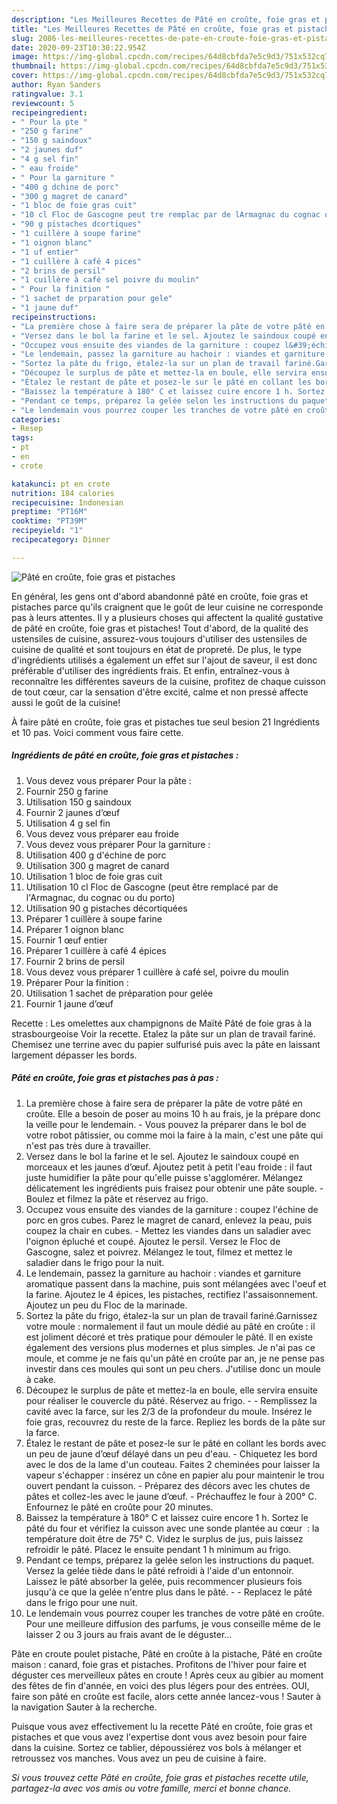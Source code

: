 ```yaml
---
description: "Les Meilleures Recettes de Pâté en croûte, foie gras et pistaches"
title: "Les Meilleures Recettes de Pâté en croûte, foie gras et pistaches"
slug: 2086-les-meilleures-recettes-de-pate-en-croute-foie-gras-et-pistaches
date: 2020-09-23T10:30:22.954Z
image: https://img-global.cpcdn.com/recipes/64d8cbfda7e5c9d3/751x532cq70/pate-en-croute-foie-gras-et-pistaches-photo-principale-de-la-recette.jpg
thumbnail: https://img-global.cpcdn.com/recipes/64d8cbfda7e5c9d3/751x532cq70/pate-en-croute-foie-gras-et-pistaches-photo-principale-de-la-recette.jpg
cover: https://img-global.cpcdn.com/recipes/64d8cbfda7e5c9d3/751x532cq70/pate-en-croute-foie-gras-et-pistaches-photo-principale-de-la-recette.jpg
author: Ryan Sanders
ratingvalue: 3.1
reviewcount: 5
recipeingredient:
- " Pour la pte "
- "250 g farine"
- "150 g saindoux"
- "2 jaunes duf"
- "4 g sel fin"
- " eau froide"
- " Pour la garniture "
- "400 g dchine de porc"
- "300 g magret de canard"
- "1 bloc de foie gras cuit"
- "10 cl Floc de Gascogne peut tre remplac par de lArmagnac du cognac ou du porto"
- "90 g pistaches dcortiques"
- "1 cuillère à soupe farine"
- "1 oignon blanc"
- "1 uf entier"
- "1 cuillère à café 4 pices"
- "2 brins de persil"
- "1 cuillère à café sel poivre du moulin"
- " Pour la finition "
- "1 sachet de prparation pour gele"
- "1 jaune duf"
recipeinstructions:
- "La première chose à faire sera de préparer la pâte de votre pâté en croûte. Elle a besoin de poser au moins 10 h au frais, je la prépare donc la veille pour le lendemain. Vous pouvez la préparer dans le bol de votre robot pâtissier, ou comme moi la faire à la main, c&#39;est une pâte qui n&#39;est pas très dure à travailler."
- "Versez dans le bol la farine et le sel. Ajoutez le saindoux coupé en morceaux et les jaunes d’œuf. Ajoutez petit à petit l&#39;eau froide : il faut juste humidifier la pâte pour qu&#39;elle puisse s&#39;agglomérer. Mélangez délicatement les ingrédients puis fraisez pour obtenir une pâte souple. Boulez et filmez la pâte et réservez au frigo."
- "Occupez vous ensuite des viandes de la garniture : coupez l&#39;échine de porc en gros cubes. Parez le magret de canard, enlevez la peau, puis coupez la chair en cubes. Mettez les viandes dans un saladier avec l&#39;oignon épluché et coupé. Ajoutez le persil. Versez le Floc de Gascogne, salez et poivrez. Mélangez le tout, filmez et mettez le saladier dans le frigo pour la nuit."
- "Le lendemain, passez la garniture au hachoir : viandes et garniture aromatique passent dans la machine, puis sont mélangées avec l&#39;oeuf et la farine. Ajoutez le 4 épices, les pistaches, rectifiez l&#39;assaisonnement. Ajoutez un peu du Floc de la marinade."
- "Sortez la pâte du frigo, étalez-la sur un plan de travail fariné.Garnissez votre moule : normalement il faut un moule dédié au pâté en croûte : il est joliment décoré et très pratique pour démouler le pâté. Il en existe également des versions plus modernes et plus simples. Je n&#39;ai pas ce moule, et comme je ne fais qu&#39;un pâté en croûte par an, je ne pense pas investir dans ces moules qui sont un peu chers. J&#39;utilise donc un moule à cake."
- "Découpez le surplus de pâte et mettez-la en boule, elle servira ensuite pour réaliser le couvercle du pâté. Réservez au frigo.  Remplissez la cavité avec la farce, sur les 2/3 de la profondeur du moule. Insérez le foie gras, recouvrez du reste de la farce. Repliez les bords de la pâte sur la farce."
- "Étalez le restant de pâte et posez-le sur le pâté en collant les bords avec un peu de jaune d’œuf délayé dans un peu d&#39;eau. Chiquetez les bord avec le dos de la lame d&#39;un couteau. Faites 2 cheminées pour laisser la vapeur s&#39;échapper : insérez un cône en papier alu pour maintenir le trou ouvert pendant la cuisson. Préparez des décors avec les chutes de pâtes et collez-les avec le jaune d’œuf.  Préchauffez le four à 200° C. Enfournez le pâté en croûte pour 20 minutes."
- "Baissez la température à 180° C et laissez cuire encore 1 h. Sortez le pâté du four et vérifiez la cuisson avec une sonde plantée au cœur  : la température doit être de 75° C. Videz le surplus de jus, puis laissez refroidir le pâté. Placez le ensuite pendant 1 h minimum au frigo."
- "Pendant ce temps, préparez la gelée selon les instructions du paquet. Versez la gelée tiède dans le pâté refroidi à l&#39;aide d&#39;un entonnoir. Laissez le pâté absorber la gelée, puis recommencer plusieurs fois jusqu&#39;à ce que la gelée n&#39;entre plus dans le pâté.  Replacez le pâté dans le frigo pour une nuit."
- "Le lendemain vous pourrez couper les tranches de votre pâté en croûte. Pour une meilleure diffusion des parfums, je vous conseille même de le laisser 2 ou 3 jours au frais avant de le déguster..."
categories:
- Resep
tags:
- pt
- en
- crote

katakunci: pt en crote 
nutrition: 184 calories
recipecuisine: Indonesian
preptime: "PT16M"
cooktime: "PT39M"
recipeyield: "1"
recipecategory: Dinner

---
```



![Pâté en croûte, foie gras et pistaches](https://img-global.cpcdn.com/recipes/64d8cbfda7e5c9d3/751x532cq70/pate-en-croute-foie-gras-et-pistaches-photo-principale-de-la-recette.jpg)

En général, les gens ont d'abord abandonné pâté en croûte, foie gras et pistaches parce qu'ils craignent que le goût de leur cuisine ne corresponde pas à leurs attentes. Il y a plusieurs choses qui affectent la qualité gustative de pâté en croûte, foie gras et pistaches! Tout d'abord, de la qualité des ustensiles de cuisine, assurez-vous toujours d'utiliser des ustensiles de cuisine de qualité et sont toujours en état de propreté. De plus, le type d'ingrédients utilisés a également un effet sur l'ajout de saveur, il est donc préférable d'utiliser des ingrédients frais. Et enfin, entraînez-vous à reconnaître les différentes saveurs de la cuisine, profitez de chaque cuisson de tout cœur, car la sensation d'être excité, calme et non pressé affecte aussi le goût de la cuisine!

<!--inarticleads1-->

À faire pâté en croûte, foie gras et pistaches tue seul besion 21 Ingrédients et 10 pas. Voici comment vous faire cette.

##### Ingrédients de pâté en croûte, foie gras et pistaches :

1. Vous devez vous préparer  Pour la pâte :
1. Fournir 250 g farine
1. Utilisation 150 g saindoux
1. Fournir 2 jaunes d’œuf
1. Utilisation 4 g sel fin
1. Vous devez vous préparer  eau froide
1. Vous devez vous préparer  Pour la garniture :
1. Utilisation 400 g d&#39;échine de porc
1. Utilisation 300 g magret de canard
1. Utilisation 1 bloc de foie gras cuit
1. Utilisation 10 cl Floc de Gascogne (peut être remplacé par de l&#39;Armagnac, du cognac ou du porto)
1. Utilisation 90 g pistaches décortiquées
1. Préparer 1 cuillère à soupe farine
1. Préparer 1 oignon blanc
1. Fournir 1 œuf entier
1. Préparer 1 cuillère à café 4 épices
1. Fournir 2 brins de persil
1. Vous devez vous préparer 1 cuillère à café sel, poivre du moulin
1. Préparer  Pour la finition :
1. Utilisation 1 sachet de préparation pour gelée
1. Fournir 1 jaune d’œuf


Recette : Les omelettes aux champignons de Maïté Pâté de foie gras à la strasbourgeoise Voir la recette. Etalez la pâte sur un plan de travail fariné. Chemisez une terrine avec du papier sulfurisé puis avec la pâte en laissant largement dépasser les bords. 

<!--inarticleads2-->

##### Pâté en croûte, foie gras et pistaches pas à pas :

1. La première chose à faire sera de préparer la pâte de votre pâté en croûte. Elle a besoin de poser au moins 10 h au frais, je la prépare donc la veille pour le lendemain. - Vous pouvez la préparer dans le bol de votre robot pâtissier, ou comme moi la faire à la main, c&#39;est une pâte qui n&#39;est pas très dure à travailler.
1. Versez dans le bol la farine et le sel. Ajoutez le saindoux coupé en morceaux et les jaunes d’œuf. Ajoutez petit à petit l&#39;eau froide : il faut juste humidifier la pâte pour qu&#39;elle puisse s&#39;agglomérer. Mélangez délicatement les ingrédients puis fraisez pour obtenir une pâte souple. - Boulez et filmez la pâte et réservez au frigo.
1. Occupez vous ensuite des viandes de la garniture : coupez l&#39;échine de porc en gros cubes. Parez le magret de canard, enlevez la peau, puis coupez la chair en cubes. - Mettez les viandes dans un saladier avec l&#39;oignon épluché et coupé. Ajoutez le persil. Versez le Floc de Gascogne, salez et poivrez. Mélangez le tout, filmez et mettez le saladier dans le frigo pour la nuit.
1. Le lendemain, passez la garniture au hachoir : viandes et garniture aromatique passent dans la machine, puis sont mélangées avec l&#39;oeuf et la farine. Ajoutez le 4 épices, les pistaches, rectifiez l&#39;assaisonnement. Ajoutez un peu du Floc de la marinade.
1. Sortez la pâte du frigo, étalez-la sur un plan de travail fariné.Garnissez votre moule : normalement il faut un moule dédié au pâté en croûte : il est joliment décoré et très pratique pour démouler le pâté. Il en existe également des versions plus modernes et plus simples. Je n&#39;ai pas ce moule, et comme je ne fais qu&#39;un pâté en croûte par an, je ne pense pas investir dans ces moules qui sont un peu chers. J&#39;utilise donc un moule à cake.
1. Découpez le surplus de pâte et mettez-la en boule, elle servira ensuite pour réaliser le couvercle du pâté. Réservez au frigo. -  - Remplissez la cavité avec la farce, sur les 2/3 de la profondeur du moule. Insérez le foie gras, recouvrez du reste de la farce. Repliez les bords de la pâte sur la farce.
1. Étalez le restant de pâte et posez-le sur le pâté en collant les bords avec un peu de jaune d’œuf délayé dans un peu d&#39;eau. - Chiquetez les bord avec le dos de la lame d&#39;un couteau. Faites 2 cheminées pour laisser la vapeur s&#39;échapper : insérez un cône en papier alu pour maintenir le trou ouvert pendant la cuisson. - Préparez des décors avec les chutes de pâtes et collez-les avec le jaune d’œuf.  - Préchauffez le four à 200° C. Enfournez le pâté en croûte pour 20 minutes.
1. Baissez la température à 180° C et laissez cuire encore 1 h. Sortez le pâté du four et vérifiez la cuisson avec une sonde plantée au cœur  : la température doit être de 75° C. Videz le surplus de jus, puis laissez refroidir le pâté. Placez le ensuite pendant 1 h minimum au frigo.
1. Pendant ce temps, préparez la gelée selon les instructions du paquet. Versez la gelée tiède dans le pâté refroidi à l&#39;aide d&#39;un entonnoir. Laissez le pâté absorber la gelée, puis recommencer plusieurs fois jusqu&#39;à ce que la gelée n&#39;entre plus dans le pâté. -  - Replacez le pâté dans le frigo pour une nuit.
1. Le lendemain vous pourrez couper les tranches de votre pâté en croûte. Pour une meilleure diffusion des parfums, je vous conseille même de le laisser 2 ou 3 jours au frais avant de le déguster...


Pâte en croute poulet pistache, Pâté en croûte à la pistache, Pâté en croûte maison : canard, foie gras et pistaches. Profitons de l&#39;hiver pour faire et déguster ces merveilleux pâtes en croute ! Après ceux au gibier au moment des fêtes de fin d&#39;année, en voici des plus légers pour des entrées. OUI, faire son pâté en croûte est facile, alors cette année lancez-vous ! Sauter à la navigation Sauter à la recherche. 

<!--inarticleads1-->

<p>
Puisque vous avez effectivement lu la recette Pâté en croûte, foie gras et pistaches et que vous avez l'expertise dont vous avez besoin pour faire dans la cuisine. Sortez ce tablier, dépoussiérez vos bols à mélanger et retroussez vos manches. Vous avez un peu de cuisine à faire.
</p>

<p>
<i>Si vous trouvez cette Pâté en croûte, foie gras et pistaches recette utile, partagez-la avec vos amis ou votre famille, merci et bonne chance.</i>
</p>
